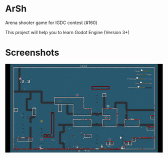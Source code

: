 # ArSh
Arena shooter game for IGDC contest (#160)

This project will help you to learn Godot Engine (Version 3+)

# Screenshots
![Alt text](/.screenshots/arsh01.jpg?raw=true)
